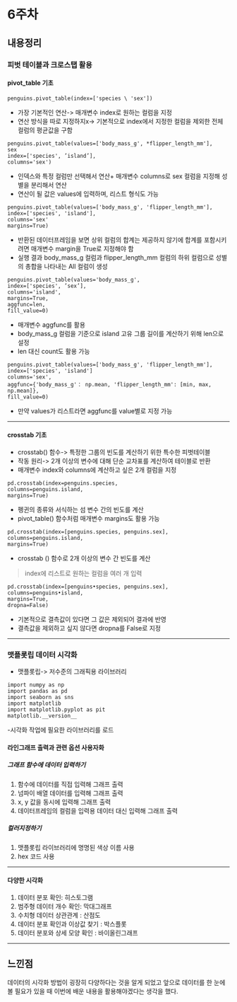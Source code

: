 # 6주차
 ## 내용정리
 ### 피벗 테이블과 크로스탭 활용
 #### pivot_table 기초
 ```
penguins.pivot_table(index=['species \ 'sex'])
 ```
- 가장 기본적인 연산-> 매개변수 index로 원하는 컬럼을 지정
- 연산 방식을 따로 지정하지x-> 기본적으로 index에서 지정한 컬럼을 제외한 전체 컬럼의 평균값을 구함
```
penguins.pivot_table(values=['body_mass_g', *flipper_length_mm'],
sex
index=['species', ’island’],
columns='sex')
```
- 인덱스와 특정 컬럼만 선택해서 연산+ 매개변수 columns로 sex 컬럼을 지정해 성별을 분리해서 연산
- 연산이 될 값은 values에 입력하며, 리스트 형식도 가능
```
penguins.pivot_table(values=['body_mass_g', 'flipper_length_mm'],
index=['species', 'island'],
columns='sex'
margins=True)
```
- 반환된 데이터프레임을 보면 상위 컬럼의 합계는 제공하지 않기에 합계를 포함시키려면 매개변수 margin을 True로 지정해야 함
- 실행 결과 body_mass_g 컬럼과 flipper_length_mm 컬럼의 하위 컬럼으로 성별의 총합을 나타내는 All 컬럼이 생성 
```
penguins.pivot_table(values='body_mass_g',
index=['species', ’sex’],
columns='island',
margins=True,
aggfunc=len,
fill_value=0)
```
- 매개변수 aggfunc를 활용
- body_mass_g 컬럼을 기준으로 island 고유 그룹 길이를 계산하기 위해 len으로 설정
- len 대신 count도 활용 가능
```
penguins.pivot_table(values=['body_mass_g', 'flipper_length_mm'],
index=['species', 'island']
columns='sex',
aggfunc={'body_mass_g'： np.mean, 'flipper_length_mm': [min, max,
np.mean]},
fill_value=0)
```
- 만약 values가 리스트라면 aggfunc를 value별로 지정 가능
---

#### crosstab 기초
-  crosstab() 함수-> 특정한 그룹의 빈도를 계산하기 위한 특수한 피벗테이블
-  작동 원리-> 2개 이상의 변수에 대해 단순 교차표를 계산하여 테이블로 반환
- 매개변수 index와 columns에 계산하고 싶은 2개 컬럼을 지정
```
pd.crosstab(index=penguins.species,
columns=penguins.island,
margins=True)
```
- 펭귄의 종류와 서식하는 섬 변수 간의 빈도를 계산
- pivot_table() 함수처럼 매개변수 margins도 활용 가능
```
pd.crosstab(index=[penguins.species, penguins.sex],
columns=penguins.island,
margins=True)
```
- crosstab () 함수로 2개 이상의 변수 간 빈도를 계산  
 > index에 리스트로 원하는 컬럼을 여러 개 입력
```
pd.crosstab(index=[penguins•species, penguins.sex],
columns=penguins•island,
margins=True,
dropna=False)
```
- 기본적으로 결측값이 있다면 그 값은 제외되어 결과에 반영
- 결측값을 제외하고 싶지 않다면 dropna를 False로 지정
---

### 맷플롯립 데이터 시각화
- 맷플롯립-> 저수준의 그래픽용 라이브러리
```
import numpy as np
import pandas as pd
import seaborn as sns
import matplotlib
import matplotlib.pyplot as pit
matplotlib.__version__
```
-시각화 작업에 필요한 라이브러리를 로드
#### 라인그래프 출력과 관련 옵션 사용자화
##### 그래프 함수에 데이터 입력하기
1. 함수에 데이터를 직접 입력해 그래프 출력
2. 넘파이 배열 데이터를 입력해 그래프 출력
3. x, y 값을 동시에 입력해 그래프 출력
4. 데이터프레임의 컬럼을 입력용 데이터 대신 입력해 그래프 출력
##### 컬러지정하기
1. 맷플롯립 라이브러리에 명명된 색상 이름 사용
2. hex 코드 사용
---
#### 다양한 시각화
1. 데이터 분포 확인: 히스토그램
2. 범주형 데이터 개수 확인: 막대그래프
3. 수치형 데이터 상관관계 : 산점도
4. 데이터 분포 확인과 이상값 찾기 : 박스플롯
5. 데이터 분포와 상세 모양 확인 : 바이올린그래프
---

 ## 느낀점
 데이터의 시각화 방법이 굉장히 다양하다는 것을 알게 되었고 앞으로 데이터를 한 눈에 볼 필요가 있을 때 이번에 배운 내용을 활용해야겠다는 생각을 했다.
